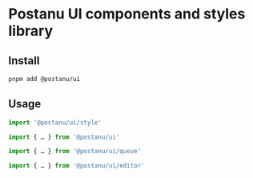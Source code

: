 # Postanu UI components and styles library

## Install

```sh
pnpm add @postanu/ui
```

## Usage

```ts
import '@postanu/ui/style'
```

```ts
import { … } from '@postanu/ui'
```

```ts
import { … } from '@postanu/ui/queue'
```

```ts
import { … } from '@postanu/ui/editor'
```